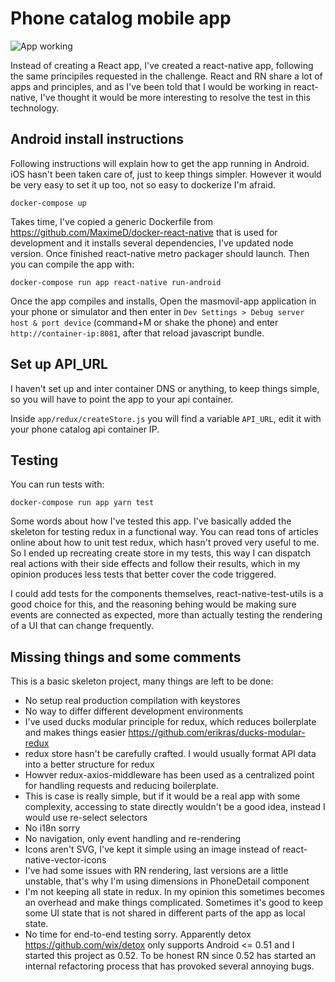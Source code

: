 # Phone catalog mobile app

![App working](http://g.recordit.co/SFWRSb34BV.gif)

Instead of creating a React app, I've created a react-native app, following the same principiles requested in the challenge. React and RN share a lot of apps and principles, and as I've been told that I would be working in react-native, I've thought it would be more interesting to resolve the test in this technology.

## Android install instructions

Following instructions will explain how to get the app running in Android. iOS hasn't been taken care of, just to keep things simpler. However it would be very easy to set it up too, not so easy to dockerize I'm afraid.

    docker-compose up

Takes time, I've copied a generic Dockerfile from https://github.com/MaximeD/docker-react-native that is used for development and it installs several dependencies, I've updated node version. Once finished react-native metro packager should launch. Then you can compile the app with:

    docker-compose run app react-native run-android

Once the app compiles and installs, Open the masmovil-app application in your phone or simulator and then enter in `Dev Settings > Debug server host & port device` (command+M or shake the phone) and enter `http://container-ip:8081`, after that reload javascript bundle.

## Set up API_URL

I haven't set up and inter container DNS or anything, to keep things simple, so you will have to point the app to your api container.

Inside `app/redux/createStore.js` you will find a variable `API_URL`, edit it with your phone catalog api container IP.

## Testing

You can run tests with:

    docker-compose run app yarn test

Some words about how I've tested this app. I've basically added the skeleton for testing redux in a functional way. You can read tons of articles online about how to unit test redux, which hasn't proved very useful to me. So I ended up recreating create store in my tests, this way I can dispatch real actions with their side effects and follow their results, which in my opinion produces less tests that better cover the code triggered.

I could add tests for the components themselves, react-native-test-utils is a good choice for this, and the reasoning behing would be making sure events are connected as expected, more than actually testing the rendering of a UI that can change frequently.

## Missing things and some comments

This is a basic skeleton project, many things are left to be done:

* No setup real production compilation with keystores
* No way to differ different development environments
* I've used ducks modular principle for redux, which reduces boilerplate and makes things easier https://github.com/erikras/ducks-modular-redux
* redux store hasn't be carefully crafted. I would usually format API data into a better structure for redux
* Howver redux-axios-middleware has been used as a centralized point for handling requests and reducing boilerplate.
* This is case is really simple, but if it would be a real app with some complexity, accessing to state directly wouldn't be a good idea, instead I would use re-select selectors
* No i18n sorry
* No navigation, only event handling and re-rendering
* Icons aren't SVG, I've kept it simple using an image instead of react-native-vector-icons
* I've had some issues with RN rendering, last versions are a little unstable, that's why I'm using dimensions in PhoneDetail component
* I'm not keeping all state in redux. In my opinion this sometimes becomes an overhead and make things complicated. Sometimes it's good to keep some UI state that is not shared in different parts of the app as local state.
* No time for end-to-end testing sorry. Apparently detox https://github.com/wix/detox only supports Android <= 0.51 and I started this project as 0.52. To be honest RN since 0.52 has started an internal refactoring process that has provoked several annoying bugs.
